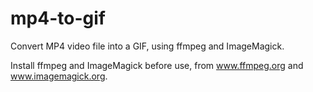 mp4-to-gif
==========

Convert MP4 video file into a GIF, using ffmpeg and ImageMagick.

Install ffmpeg and ImageMagick before use, from www.ffmpeg.org and www.imagemagick.org.

